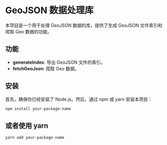 # GeoJSON 数据处理库

本项目是一个用于处理 GeoJSON 数据的库，提供了生成 GeoJSON 文件索引和爬取 Geo 数据的功能。

## 功能

- **generateIndex**: 导出 GeoJSON 文件的索引。
- **fetchGeoJson**: 爬取 Geo 数据。

## 安装

首先，确保你已经安装了 Node.js。然后，通过 npm 或 yarn 安装本项目：

```bash
npm install your-package-name
```

## 或者使用 yarn

```
yarn add your-package-name  
``` 
